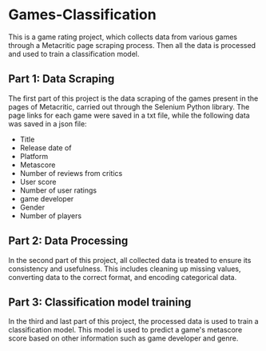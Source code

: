 # Games-Classification

This is a game rating project, which collects data from various games through a Metacritic page scraping process. Then all the data is processed and used to train a classification model.

## Part 1: Data Scraping
The first part of this project is the data scraping of the games present in the pages of Metacritic, carried out through the Selenium Python library. The page links for each game were saved in a txt file, while the following data was saved in a json file:

- Title
- Release date of
- Platform
- Metascore
- Number of reviews from critics
- User score
- Number of user ratings
- game developer
- Gender
- Number of players

## Part 2: Data Processing
In the second part of this project, all collected data is treated to ensure its consistency and usefulness. This includes cleaning up missing values, converting data to the correct format, and encoding categorical data.

## Part 3: Classification model training
In the third and last part of this project, the processed data is used to train a classification model. This model is used to predict a game's metascore score based on other information such as game developer and genre.
